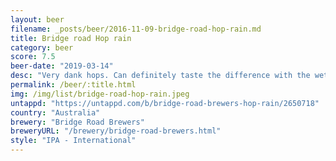 ```yaml
---
layout: beer
filename: _posts/beer/2016-11-09-bridge-road-hop-rain.md
title: Bridge road Hop rain
category: beer
score: 7.5
beer-date: "2019-03-14"
desc: "Very dank hops. Can definitely taste the difference with the wet hop"
permalink: /beer/:title.html
img: /img/list/bridge-road-hop-rain.jpeg
untappd: "https://untappd.com/b/bridge-road-brewers-hop-rain/2650718"
country: "Australia"
brewery: "Bridge Road Brewers"
breweryURL: "/brewery/bridge-road-brewers.html"
style: "IPA - International"
---
```

